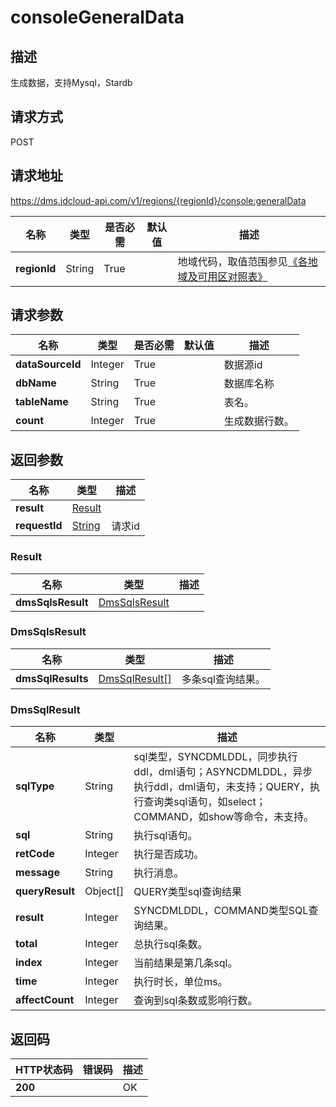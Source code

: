 # consoleGeneralData


## 描述
生成数据，支持Mysql，Stardb

## 请求方式
POST

## 请求地址
https://dms.jdcloud-api.com/v1/regions/{regionId}/console:generalData

|名称|类型|是否必需|默认值|描述|
|---|---|---|---|---|
|**regionId**|String|True| |地域代码，取值范围参见[《各地域及可用区对照表》](../Enum-Definitions/Regions-AZ.md)|

## 请求参数
|名称|类型|是否必需|默认值|描述|
|---|---|---|---|---|
|**dataSourceId**|Integer|True| |数据源id|
|**dbName**|String|True| |数据库名称|
|**tableName**|String|True| |表名。|
|**count**|Integer|True| |生成数据行数。|


## 返回参数
|名称|类型|描述|
|---|---|---|
|**result**|[Result](consolegeneraldata#result)| |
|**requestId**|[String](consolegeneraldata#result)|请求id|

### <div id="result">Result</div>
|名称|类型|描述|
|---|---|---|
|**dmsSqlsResult**|[DmsSqlsResult](consolegeneraldata#dmssqlsresult)| |
### <div id="dmssqlsresult">DmsSqlsResult</div>
|名称|类型|描述|
|---|---|---|
|**dmsSqlResults**|[DmsSqlResult[]](consolegeneraldata#dmssqlresult)|多条sql查询结果。|
### <div id="dmssqlresult">DmsSqlResult</div>
|名称|类型|描述|
|---|---|---|
|**sqlType**|String|sql类型，SYNCDMLDDL，同步执行ddl，dml语句；ASYNCDMLDDL，异步执行ddl，dml语句，未支持；QUERY，执行查询类sql语句，如select；COMMAND，如show等命令，未支持。|
|**sql**|String|执行sql语句。|
|**retCode**|Integer|执行是否成功。|
|**message**|String|执行消息。|
|**queryResult**|Object[]|QUERY类型sql查询结果|
|**result**|Integer|SYNCDMLDDL，COMMAND类型SQL查询结果。|
|**total**|Integer|总执行sql条数。|
|**index**|Integer|当前结果是第几条sql。|
|**time**|Integer|执行时长，单位ms。|
|**affectCount**|Integer|查询到sql条数或影响行数。|

## 返回码
|HTTP状态码|错误码|描述|
|---|---|---|
|**200**||OK|
